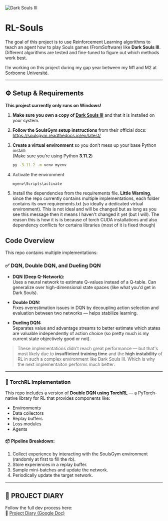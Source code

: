 ![Dark Souls III](https://static.bandainamcoent.eu/high/dark-souls/dark-souls-3/00-page-setup/ds3_game-thumbnail.jpg)
# RL-Souls

The goal of this project is to use Reinforcement Learning algorithms to teach an agent how to play Souls games (FromSoftware) like **Dark Souls III**.  
Different algorithms are tested and fine-tuned to figure out which methods work best.

I’m working on this project during my gap year between my M1 and M2 at Sorbonne Université.

---

## ⚙️ Setup & Requirements

**This project currently only runs on Windows!**

1. **Make sure you own a copy of [Dark Souls III](https://store.steampowered.com/app/374320/DARK_SOULS_III/)** and that it is installed on your system.  
2. **Follow the SoulsGym setup instructions** from their official docs: https://soulsgym.readthedocs.io/en/latest/

3. **Create a virtual environment** so you don’t mess up your base Python install:  
   (Make sure you’re using Python **3.11.2**)

   ```bash
   py -3.11.2 -m venv myenv
   ```
4. Activate the environment
    ```
    myenv\Scripts\activate
    ```
5. Install the dependencies from the requirements file. **Little Warning**, since the repo currently contains multiple implementations, each folder contains its own requirements.txt (so ideally a dedicated virtual environment). This is not ideal and will be changed but as long as you see this message then it means I haven't changed it yet (but I will). The reason this is how it is is because of torch CUDA installations and also dependency conflicts for certains libraries (most of it is fixed though)

## Code Overview

This repo contains multiple implementations:

### ✅ DQN, Double DQN, and Dueling DQN

- **DQN (Deep Q-Network):**  
  Uses a neural network to estimate Q-values instead of a Q-table. Can generalize over high-dimensional state spaces (like what you'd get in Dark Souls).

- **Double DQN:**  
  Fixes overestimation issues in DQN by decoupling action selection and evaluation between two networks — helps stabilize learning.

- **Dueling DQN:**  
  Separates value and advantage streams to better estimate which states are valuable independently of action choice (so pretty much is my current state objectively good or not).

> These implementations didn't reach great performance — but that's most likely due to **insufficient training time** and the **high instability** of RL in such a complex environment like Dark Souls III.
> Which is why the next implementaiton performs much better:

---

### 🧠 TorchRL Implementation

This repo includes a version of **Double DQN using [TorchRL](https://pytorch.org/rl/)** — a PyTorch-native library for RL that provides components like:

- Environments  
- Data collectors  
- Replay buffers  
- Loss modules  
- Agents  

#### 📦 Pipeline Breakdown:

1. Collect experience by interacting with the SoulsGym environment (randomly at first to fill the rb).  
2. Store experiences in a replay buffer.  
3. Sample mini-batches and update the network.  
4. Periodically update the target network.

---

## 📝 PROJECT DIARY

Follow the full dev process here:  
📓 [Project Diary (Google Doc)](https://docs.google.com/document/d/1M2HvsFlbMib0nFVNFCUXnuU_41kA6tJAe7srcPvQCS0/edit?usp=sharing)
